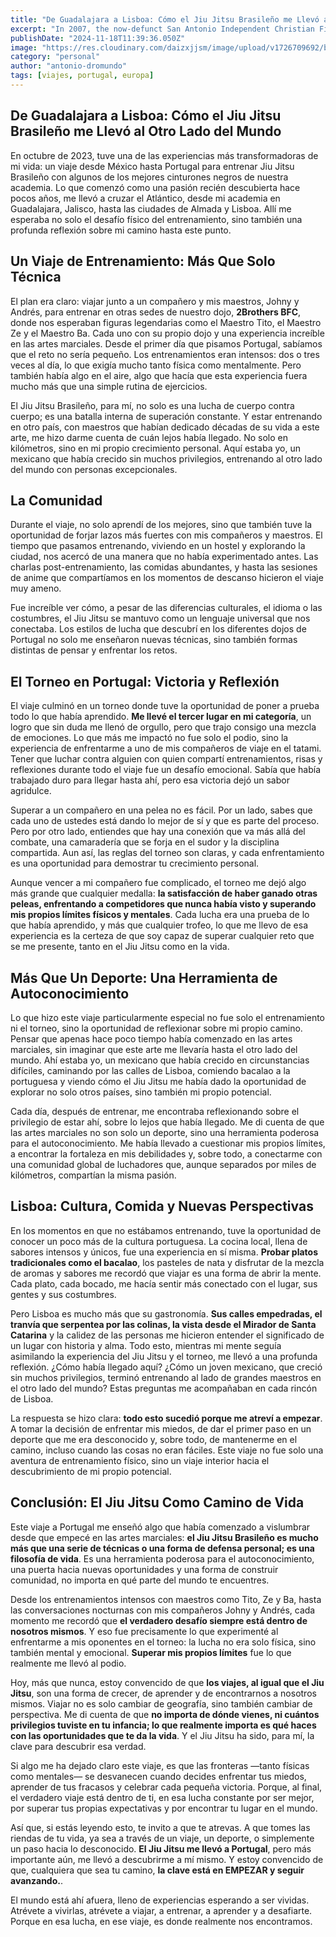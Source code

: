 ```yaml
---
title: "De Guadalajara a Lisboa: Cómo el Jiu Jitsu Brasileño me Llevó al Otro Lado del Mundo"
excerpt: "In 2007, the now-defunct San Antonio Independent Christian Film Festival awarded Best of Festival to a documentary called The Monstrous Regiment of Women "
publishDate: "2024-11-18T11:39:36.050Z"
image: "https://res.cloudinary.com/daizxjjsm/image/upload/v1726709692/bjmssaaxow2o0gwufac1.webp"
category: "personal"
author: "antonio-dromundo"
tags: [viajes, portugal, europa]
---
```




## De Guadalajara a Lisboa: Cómo el Jiu Jitsu Brasileño me Llevó al Otro Lado del Mundo

En octubre de 2023, tuve una de las experiencias más transformadoras de mi vida: un viaje desde México hasta Portugal para entrenar Jiu Jitsu Brasileño con algunos de los mejores cinturones negros de nuestra academia. Lo que comenzó como una pasión recién descubierta hace pocos años, me llevó a cruzar el Atlántico, desde mi academia en Guadalajara, Jalisco, hasta las ciudades de Almada y Lisboa. Allí me esperaba no solo el desafío físico del entrenamiento, sino también una profunda reflexión sobre mi camino hasta este punto.

## Un Viaje de Entrenamiento: Más Que Solo Técnica

El plan era claro: viajar junto a un compañero y mis maestros, Johny y Andrés, para entrenar en otras sedes de nuestro dojo, **2Brothers BFC**, donde nos esperaban figuras legendarias como el Maestro Tito, el Maestro Ze y el Maestro Ba. Cada uno con su propio dojo y una experiencia increíble en las artes marciales. Desde el primer día que pisamos Portugal, sabíamos que el reto no sería pequeño. Los entrenamientos eran intensos: dos o tres veces al día, lo que exigía mucho tanto física como mentalmente. Pero también había algo en el aire, algo que hacía que esta experiencia fuera mucho más que una simple rutina de ejercicios.

El Jiu Jitsu Brasileño, para mí, no solo es una lucha de cuerpo contra cuerpo; es una batalla interna de superación constante. Y estar entrenando en otro país, con maestros que habían dedicado décadas de su vida a este arte, me hizo darme cuenta de cuán lejos había llegado. No solo en kilómetros, sino en mi propio crecimiento personal. Aquí estaba yo, un mexicano que había crecido sin muchos privilegios, entrenando al otro lado del mundo con personas excepcionales. 

## La Comunidad 

Durante el viaje, no solo aprendí de los mejores, sino que también tuve la oportunidad de forjar lazos más fuertes con mis compañeros y maestros. El tiempo que pasamos entrenando, viviendo en un hostel y explorando la ciudad, nos acercó de una manera que no había experimentado antes. Las charlas post-entrenamiento, las comidas abundantes, y hasta las sesiones de anime que compartíamos en los momentos de descanso hicieron el viaje muy ameno.

Fue increíble ver cómo, a pesar de las diferencias culturales, el idioma o las costumbres, el Jiu Jitsu se mantuvo como un lenguaje universal que nos conectaba. Los estilos de lucha que descubrí en los diferentes dojos de Portugal no solo me enseñaron nuevas técnicas, sino también formas distintas de pensar y enfrentar los retos.

## El Torneo en Portugal: Victoria y Reflexión

El viaje culminó en un torneo donde tuve la oportunidad de poner a prueba todo lo que había aprendido. **Me llevé el tercer lugar en mi categoría**, un logro que sin duda me llenó de orgullo, pero que trajo consigo una mezcla de emociones. Lo que más me impactó no fue solo el podio, sino la experiencia de enfrentarme a uno de mis compañeros de viaje en el tatami. Tener que luchar contra alguien con quien compartí entrenamientos, risas y reflexiones durante todo el viaje fue un desafío emocional. Sabía que había trabajado duro para llegar hasta ahí, pero esa victoria dejó un sabor agridulce.

Superar a un compañero en una pelea no es fácil. Por un lado, sabes que cada uno de ustedes está dando lo mejor de sí y que es parte del proceso. Pero por otro lado, entiendes que hay una conexión que va más allá del combate, una camaradería que se forja en el sudor y la disciplina compartida. Aun así, las reglas del torneo son claras, y cada enfrentamiento es una oportunidad para demostrar tu crecimiento personal.

Aunque vencer a mi compañero fue complicado, el torneo me dejó algo más grande que cualquier medalla: **la satisfacción de haber ganado otras peleas, enfrentando a competidores que nunca había visto y superando mis propios límites físicos y mentales**. Cada lucha era una prueba de lo que había aprendido, y más que cualquier trofeo, lo que me llevo de esa experiencia es la certeza de que soy capaz de superar cualquier reto que se me presente, tanto en el Jiu Jitsu como en la vida.

## Más Que Un Deporte: Una Herramienta de Autoconocimiento

Lo que hizo este viaje particularmente especial no fue solo el entrenamiento ni el torneo, sino la oportunidad de reflexionar sobre mi propio camino. Pensar que apenas hace poco tiempo había comenzado en las artes marciales, sin imaginar que este arte me llevaría hasta el otro lado del mundo. Ahí estaba yo, un mexicano que había crecido en circunstancias difíciles, caminando por las calles de Lisboa, comiendo bacalao a la portuguesa y viendo cómo el Jiu Jitsu me había dado la oportunidad de explorar no solo otros países, sino también mi propio potencial.

Cada día, después de entrenar, me encontraba reflexionando sobre el privilegio de estar ahí, sobre lo lejos que había llegado. Me di cuenta de que las artes marciales no son solo un deporte, sino una herramienta poderosa para el autoconocimiento. Me había llevado a cuestionar mis propios límites, a encontrar la fortaleza en mis debilidades y, sobre todo, a conectarme con una comunidad global de luchadores que, aunque separados por miles de kilómetros, compartían la misma pasión.

## Lisboa: Cultura, Comida y Nuevas Perspectivas

En los momentos en que no estábamos entrenando, tuve la oportunidad de conocer un poco más de la cultura portuguesa. La cocina local, llena de sabores intensos y únicos, fue una experiencia en sí misma. **Probar platos tradicionales como el bacalao**, los pasteles de nata y disfrutar de la mezcla de aromas y sabores me recordó que viajar es una forma de abrir la mente. Cada plato, cada bocado, me hacía sentir más conectado con el lugar, sus gentes y sus costumbres.

Pero Lisboa es mucho más que su gastronomía. **Sus calles empedradas, el tranvía que serpentea por las colinas, la vista desde el Mirador de Santa Catarina** y la calidez de las personas me hicieron entender el significado de un lugar con historia y alma. Todo esto, mientras mi mente seguía asimilando la experiencia del Jiu Jitsu y el torneo, me llevó a una profunda reflexión. ¿Cómo había llegado aquí? ¿Cómo un joven mexicano, que creció sin muchos privilegios, terminó entrenando al lado de grandes maestros en el otro lado del mundo? Estas preguntas me acompañaban en cada rincón de Lisboa.

La respuesta se hizo clara: **todo esto sucedió porque me atreví a empezar**. A tomar la decisión de enfrentar mis miedos, de dar el primer paso en un deporte que me era desconocido y, sobre todo, de mantenerme en el camino, incluso cuando las cosas no eran fáciles. Este viaje no fue solo una aventura de entrenamiento físico, sino un viaje interior hacia el descubrimiento de mi propio potencial.

## Conclusión: El Jiu Jitsu Como Camino de Vida

Este viaje a Portugal me enseñó algo que había comenzado a vislumbrar desde que empecé en las artes marciales: **el Jiu Jitsu Brasileño es mucho más que una serie de técnicas o una forma de defensa personal; es una filosofía de vida**. Es una herramienta poderosa para el autoconocimiento, una puerta hacia nuevas oportunidades y una forma de construir comunidad, no importa en qué parte del mundo te encuentres.

Desde los entrenamientos intensos con maestros como Tito, Ze y Ba, hasta las conversaciones nocturnas con mis compañeros Johny y Andrés, cada momento me recordó que **el verdadero desafío siempre está dentro de nosotros mismos**. Y eso fue precisamente lo que experimenté al enfrentarme a mis oponentes en el torneo: la lucha no era solo física, sino también mental y emocional. **Superar mis propios límites** fue lo que realmente me llevó al podio.

Hoy, más que nunca, estoy convencido de que **los viajes, al igual que el Jiu Jitsu**, son una forma de crecer, de aprender y de encontrarnos a nosotros mismos. Viajar no es solo cambiar de geografía, sino también cambiar de perspectiva. Me di cuenta de que **no importa de dónde vienes, ni cuántos privilegios tuviste en tu infancia; lo que realmente importa es qué haces con las oportunidades que te da la vida**. Y el Jiu Jitsu ha sido, para mí, la clave para descubrir esa verdad.

Si algo me ha dejado claro este viaje, es que las fronteras —tanto físicas como mentales— se desvanecen cuando decides enfrentar tus miedos, aprender de tus fracasos y celebrar cada pequeña victoria. Porque, al final, el verdadero viaje está dentro de ti, en esa lucha constante por ser mejor, por superar tus propias expectativas y por encontrar tu lugar en el mundo.

Así que, si estás leyendo esto, te invito a que te atrevas. A que tomes las riendas de tu vida, ya sea a través de un viaje, un deporte, o simplemente un paso hacia lo desconocido. **El Jiu Jitsu me llevó a Portugal**, pero más importante aún, me llevó a descubrirme a mí mismo. Y estoy convencido de que, cualquiera que sea tu camino, **la clave está en EMPEZAR y seguir avanzando.**.

El mundo está ahí afuera, lleno de experiencias esperando a ser vividas. Atrévete a vivirlas, atrévete a viajar, a entrenar, a aprender y a desafiarte. Porque en esa lucha, en ese viaje, es donde realmente nos encontramos.
